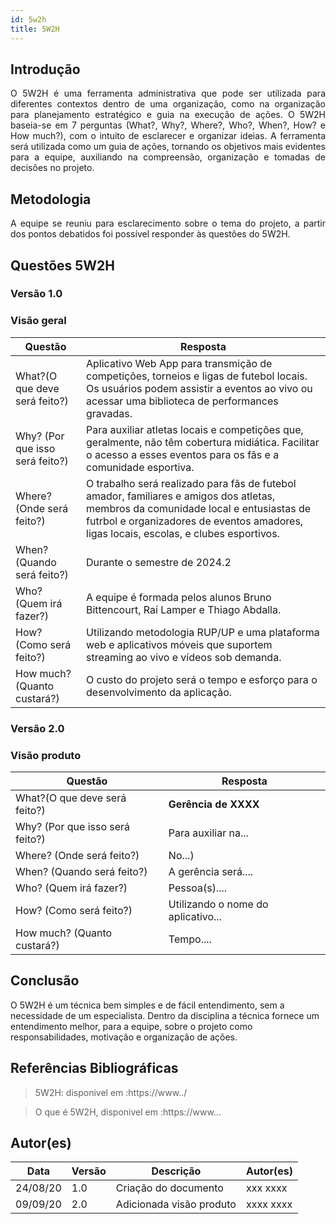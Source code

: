 ```yaml
---
id: 5w2h
title: 5W2H
---
```


## Introdução

<p align = "justify">
    O 5W2H é uma ferramenta administrativa  que pode ser utilizada para diferentes contextos dentro de uma organização, como na organização para planejamento estratégico e guia na execução de ações. O 5W2H baseia-se em 7 perguntas (What?, Why?, Where?, Who?, When?, How? e How much?), com o intuito de esclarecer e organizar ideias. A ferramenta será utilizada como um guia de ações, tornando os objetivos mais evidentes para a equipe, auxiliando na compreensão, organização e tomadas de decisões no projeto.
</p>

## Metodologia

<p align = "justify">
    A equipe se reuniu para esclarecimento sobre o tema do projeto, a partir dos pontos debatidos foi possível responder às questões do 5W2H.  
</p>


## Questões 5W2H

### Versão 1.0

### Visão geral

|Questão|Resposta|
|-------|--------|
|What?(O que deve será feito?)|Aplicativo Web App para  transmição de competições, torneios e ligas de futebol locais. Os usuários podem assistir a eventos ao vivo ou acessar uma biblioteca de performances gravadas.| 
|Why? (Por que isso será feito?)|Para auxiliar atletas locais e competições que, geralmente, não têm cobertura midiática. Facilitar o acesso a esses eventos para os fãs e a comunidade esportiva.|
|Where? (Onde será feito?)|O trabalho será realizado para fãs de futebol amador, familiares e amigos dos atletas, membros da comunidade local e entusiastas de futrbol e organizadores de eventos amadores, ligas locais, escolas, e clubes esportivos.|
|When? (Quando será feito?)|Durante o semestre de 2024.2|
|Who? (Quem irá fazer?)|A equipe é formada pelos alunos Bruno Bittencourt, Raí Lamper e Thiago Abdalla.|
|How? (Como será feito?)|Utilizando metodologia RUP/UP e uma plataforma web e aplicativos móveis que suportem streaming ao vivo e vídeos sob demanda.|
|How much? (Quanto custará?)|O custo do projeto será o tempo e esforço para o desenvolvimento da aplicação.|


### Versão 2.0

### Visão produto

|Questão|Resposta|
|-------|--------|
|What?(O que deve será feito?)| **Gerência de XXXX**|
|Why? (Por que isso será feito?)| Para auxiliar na...|
|Where? (Onde será feito?)|No...)|
|When? (Quando será feito?)| A gerência será....|
|Who? (Quem irá fazer?)| Pessoa(s)....|
|How? (Como será feito?)| Utilizando o nome do aplicativo... |
|How much? (Quanto custará?)|Tempo....|


## Conclusão

O 5W2H é um técnica bem simples e de fácil entendimento, sem a necessidade de um especialista. Dentro da disciplina a técnica fornece um entendimento melhor, para a equipe, sobre o projeto como responsabilidades, motivação e organização de ações.   
 
 
## Referências Bibliográficas
> 5W2H: disponivel em :https://www../

> O que é 5W2H, disponivel em :https://www...

## Autor(es)
| Data | Versão | Descrição | Autor(es) |
| -- | -- | -- | -- |
| 24/08/20 | 1.0 | Criação do documento | xxx xxxx | 
| 09/09/20 | 2.0 | Adicionada visão produto | xxxx xxxx | 
